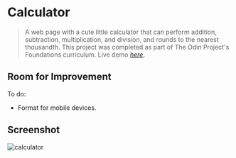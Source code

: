 # Calculator
> A web page with a cute little calculator that can perform addition, subtraction, multiplication, and division, and rounds to the nearest thousandth. This project was completed as part of The Odin Project's Foundations curriculum.
Live demo [_here_](https://cynthem.github.io/Calculator/).

## Room for Improvement
To do:
- Format for mobile devices.

## Screenshot
![calculator](https://user-images.githubusercontent.com/96557009/180591934-24e9ee81-9b47-4c60-a166-7b5f589c1de1.png)
